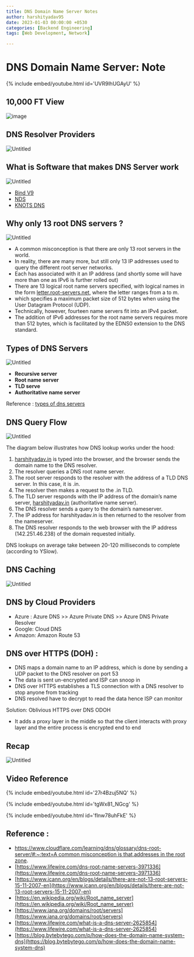 ```yaml
---
title: DNS Domain Name Server Notes
author: harshityadav95
date: 2023-01-03 00:00:00 +0530
categories: [Backend Engineering]
tags: [Web Development, Network]

---
```


# DNS Domain Name Server: Note

{% include embed/youtube.html id='UVR9lhUGAyU' %}

## 10,000 FT View

![image](https://github.com/harshityadav95/harshityadav95.github.io/assets/14792490/1402ae58-79f7-435d-bd93-75968d4e21a3)

## DNS Resolver Providers

![Untitled](https://raw.githubusercontent.com/harshityadav95/staticfiles/main/DNS%20Domain%20Name%20Server%20Note/Untitled%201.png)

## What is Software that makes DNS Server work

![Untitled](https://raw.githubusercontent.com/harshityadav95/staticfiles/main/DNS%20Domain%20Name%20Server%20Note/Untitled%202.png)

- [Bind V9](https://www.isc.org/bind/)
- [NDS](https://www.nlnetlabs.nl/projects/nsd/about/)
- [KNOTS DNS](https://www.knot-dns.cz/)

## Why only 13 root DNS servers ?

![Untitled](https://raw.githubusercontent.com/harshityadav95/staticfiles/main/DNS%20Domain%20Name%20Server%20Note/Untitled%203.png)

- A common misconception is that there are only 13 root servers in the world.
- In reality, there are many more, but still only 13 IP addresses used to query the different root server networks.
- Each has associated with it an IP address (and shortly some will have more than one as IPv6 is further rolled out)
- There are 13 logical root name servers specified, with logical names in the form [letter.root-servers.net](https://letter.root-servers.net/), where the letter ranges from a to m.
- which specifies a maximum packet size of 512 bytes when using the User Datagram Protocol (UDP).
- Technically, however, fourteen name servers fit into an IPv4 packet.
- The addition of IPv6 addresses for the root name servers requires more than 512 bytes, which is facilitated by the EDNS0 extension to the DNS standard.

## Types of DNS Servers

![Untitled](https://raw.githubusercontent.com/harshityadav95/staticfiles/main/DNS%20Domain%20Name%20Server%20Note/Untitled%204.png)

- **Recursive server**
- **Root name server**
- **TLD serve**
- **Authoritative name server**

Reference : [types of dns servers](https://www.notion.so/The-Benefits-of-the-3-Tier-Architecture-e-g-REST-API-8bc6a4efdbd44c6e89b3dccde1c49157)

## DNS Query Flow

![Untitled](https://raw.githubusercontent.com/harshityadav95/staticfiles/main/DNS%20Domain%20Name%20Server%20Note/Untitled%205.png)

The diagram below illustrates how DNS lookup works under the hood:

1. [harshityadav.in](https://harshityadav.in/) is typed into the browser, and the browser sends the domain name to the DNS resolver.
2. The resolver queries a DNS root name server.
3. The root server responds to the resolver with the address of a TLD DNS server. In this case, it is .in.
4. The resolver then makes a request to the .in TLD.
5. The TLD server responds with the IP address of the domain’s name server, [harshityadav.in](https://harshityadav.in/) (authoritative name server).
6. The DNS resolver sends a query to the domain’s nameserver.
7. The IP address for harshityadav.in is then returned to the resolver from the nameserver.
8. The DNS resolver responds to the web browser with the IP address (142.251.46.238) of the domain requested initially.

DNS lookups on average take between 20-120 milliseconds to complete (according to YSlow).

## DNS Caching

![Untitled](https://raw.githubusercontent.com/harshityadav95/staticfiles/main/DNS%20Domain%20Name%20Server%20Note/Untitled%206.png)

## DNS by Cloud Providers

- Azure : Azure DNS >> Azure Private DNS >> Azure DNS Private Resolver
- Google: Cloud DNS
- Amazon:  Amazon Route 53

## DNS over HTTPS (DOH) :

- DNS maps a domain name to an IP address, which is done by sending a UDP packet to the DNS resolver on port 53
- The data is sent un-encrypted and ISP can snoop in
- DNS over HTTPS establishes a TLS connection with a DNS resolver to stop anyone from tracking
- DNS resolved have to decrypt to read the data hence ISP can monitor

Solution: Oblivious HTTPS over DNS  ODOH

- It adds a proxy layer in the middle so that the client interacts with proxy layer and the entire process is encrypted end to end

## Recap 

![Untitled](https://raw.githubusercontent.com/harshityadav95/staticfiles/main/DNS%20Domain%20Name%20Server%20Note/Untitled.png)

## Video Reference

{% include embed/youtube.html id='27r4Bzuj5NQ' %}

{% include embed/youtube.html id='tgWx81_NGcg' %}

{% include embed/youtube.html id='flnw78uhFkE' %}


## Reference :

- [https://www.cloudflare.com/learning/dns/glossary/dns-root-server/#:~:text=A common misconception is that,addresses in the root zone](https://www.cloudflare.com/learning/dns/glossary/dns-root-server/#:~:text=A%20common%20misconception%20is%20that,addresses%20in%20the%20root%20zone).
- [https://www.lifewire.com/dns-root-name-servers-3971336](https://www.lifewire.com/dns-root-name-servers-3971336)
- [https://www.icann.org/en/blogs/details/there-are-not-13-root-servers-15-11-2007-en](https://www.icann.org/en/blogs/details/there-are-not-13-root-servers-15-11-2007-en)
- [https://en.wikipedia.org/wiki/Root_name_server](https://en.wikipedia.org/wiki/Root_name_server)
- [https://www.iana.org/domains/root/servers](https://www.iana.org/domains/root/servers)
- [https://www.lifewire.com/what-is-a-dns-server-2625854](https://www.lifewire.com/what-is-a-dns-server-2625854)
- [https://blog.bytebytego.com/p/how-does-the-domain-name-system-dns](https://blog.bytebytego.com/p/how-does-the-domain-name-system-dns)
